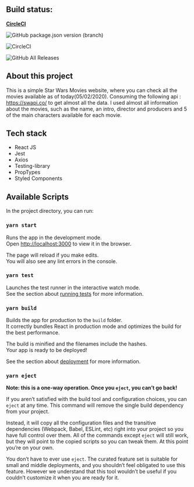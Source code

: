 ## Build status:

 **[CircleCI](https://circleci.com/gh/LeoRedin/star-wars-movies)**

![GitHub package.json version (branch)](https://img.shields.io/github/package-json/v/LeoRedin/star-wars-movies/master?style=for-the-badge)

![CircleCI](https://img.shields.io/circleci/build/gh/LeoRedin/star-wars-movies/master?style=for-the-badge)

![GitHub All Releases](https://img.shields.io/github/downloads/LeoRedin/star-wars-movies/total?style=for-the-badge)


## About this project

This is a simple Star Wars Movies website, where you can check all the movies available as of today(05/02/2020). Consuming the following api : https://swapi.co/ to get almost all the data. I used almost all information about the movies, such as the name, an intro, director and producers and 5 of the main characters available for each movie.

## Tech stack

- React JS
- Jest
- Axios
- Testing-library
- PropTypes
- Styled Components

## Available Scripts

In the project directory, you can run:

### `yarn start`

Runs the app in the development mode.<br />
Open [http://localhost:3000](http://localhost:3000) to view it in the browser.

The page will reload if you make edits.<br />
You will also see any lint errors in the console.

### `yarn test`

Launches the test runner in the interactive watch mode.<br />
See the section about [running tests](https://facebook.github.io/create-react-app/docs/running-tests) for more information.

### `yarn build`

Builds the app for production to the `build` folder.<br />
It correctly bundles React in production mode and optimizes the build for the best performance.

The build is minified and the filenames include the hashes.<br />
Your app is ready to be deployed!

See the section about [deployment](https://facebook.github.io/create-react-app/docs/deployment) for more information.

### `yarn eject`

**Note: this is a one-way operation. Once you `eject`, you can’t go back!**

If you aren’t satisfied with the build tool and configuration choices, you can `eject` at any time. This command will remove the single build dependency from your project.

Instead, it will copy all the configuration files and the transitive dependencies (Webpack, Babel, ESLint, etc) right into your project so you have full control over them. All of the commands except `eject` will still work, but they will point to the copied scripts so you can tweak them. At this point you’re on your own.

You don’t have to ever use `eject`. The curated feature set is suitable for small and middle deployments, and you shouldn’t feel obligated to use this feature. However we understand that this tool wouldn’t be useful if you couldn’t customize it when you are ready for it.
